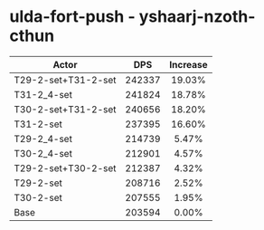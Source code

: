 # ulda-fort-push - yshaarj-nzoth-cthun
| Actor | DPS | Increase |
|---|:---:|:---:|
|T29-2-set+T31-2-set|242337|19.03%|
|T31-2_4-set|241824|18.78%|
|T30-2-set+T31-2-set|240656|18.20%|
|T31-2-set|237395|16.60%|
|T29-2_4-set|214739|5.47%|
|T30-2_4-set|212901|4.57%|
|T29-2-set+T30-2-set|212387|4.32%|
|T29-2-set|208716|2.52%|
|T30-2-set|207555|1.95%|
|Base|203594|0.00%|
